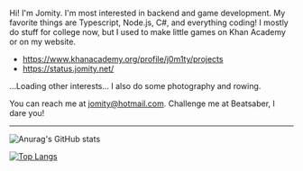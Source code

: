 Hi! I'm Jomity. I'm most interested in backend and game development. My favorite things are Typescript, Node.js, C#, and everything coding! I mostly do stuff for college now, but I used to make little games on Khan Academy or on my website.
- https://www.khanacademy.org/profile/j0m1ty/projects
- https://status.jomity.net/

...Loading other interests... I also do some photography and rowing.

You can reach me at jomity@hotmail.com. Challenge me at Beatsaber, I dare you!

-----

![Anurag's GitHub stats](https://github-readme-stats.vercel.app/api?username=J0m1ty&count_private=true&show_icons=true&theme=transparent&hide=contribs,prs)

[![Top Langs](https://github-readme-stats.vercel.app/api/top-langs/?username=J0m1ty&layout=compact&hide=HLSL,ShaderLab,Nix&langs_count=6&theme=transparent)](https://github.com/anuraghazra/github-readme-stats)
